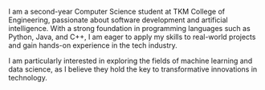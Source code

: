 I am a second-year Computer Science student at TKM College of Engineering, passionate about software development and artificial intelligence. With a strong foundation in programming languages such as Python, Java, and C++, I am eager to apply my skills to real-world projects and gain hands-on experience in the tech industry.

I am particularly interested in exploring the fields of machine learning and data science, as I believe they hold the key to transformative innovations in technology.

